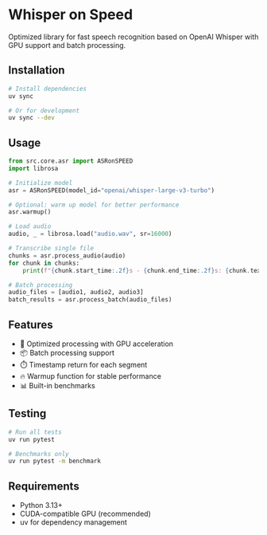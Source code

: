 # Whisper on Speed

Optimized library for fast speech recognition based on OpenAI Whisper with GPU support and batch processing.

## Installation

```bash
# Install dependencies
uv sync

# Or for development
uv sync --dev
```

## Usage

```python
from src.core.asr import ASRonSPEED
import librosa

# Initialize model
asr = ASRonSPEED(model_id="openai/whisper-large-v3-turbo")

# Optional: warm up model for better performance
asr.warmup()

# Load audio
audio, _ = librosa.load("audio.wav", sr=16000)

# Transcribe single file
chunks = asr.process_audio(audio)
for chunk in chunks:
    print(f"{chunk.start_time:.2f}s - {chunk.end_time:.2f}s: {chunk.text}")

# Batch processing
audio_files = [audio1, audio2, audio3]
batch_results = asr.process_batch(audio_files)
```

## Features

- 🚀 Optimized processing with GPU acceleration
- 📦 Batch processing support
- ⏱️ Timestamp return for each segment
- 🔥 Warmup function for stable performance
- 📊 Built-in benchmarks

## Testing

```bash
# Run all tests
uv run pytest

# Benchmarks only
uv run pytest -m benchmark
```

## Requirements

- Python 3.13+
- CUDA-compatible GPU (recommended)
- uv for dependency management
